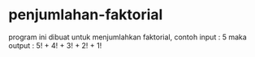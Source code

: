 # penjumlahan-faktorial
program ini dibuat untuk menjumlahkan faktorial, contoh input : 5 maka output : 5! + 4! + 3! + 2! + 1!
